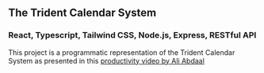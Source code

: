 ## The Trident Calendar System
### React, Typescript, Tailwind CSS, Node.js, Express, RESTful API

This project is a programmatic representation of the Trident Calendar System as presented in this [productivity video by Ali Abdaal](https://www.youtube.com/watch?v=6o2tm00Ar8A)
